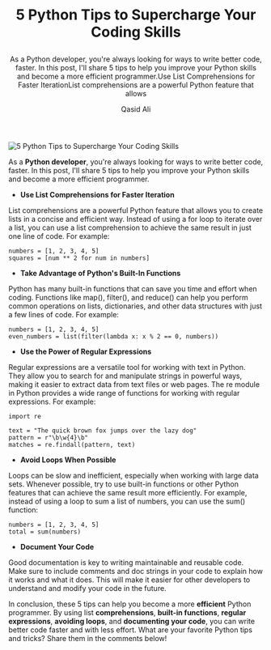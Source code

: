 ﻿---
author: Qasid Ali
header_img: _posts/img/2023-04-24-5-python-tips-to-supercharge-y.png
source: linkedin
source_file: linkedin_2023-04-24-T07-13-10
source_url: https://www.linkedin.com/pulse/5-python-tips-supercharge-your-coding-skills-qasid-ali/
subtitle: 'As a Python developer, you''re always looking for ways to write better
  code, faster. In this post, I''ll share 5 tips to help you improve your Python skills
  and become a more efficient programmer.Use List Comprehensions for Faster IterationList
  comprehensions are a powerful Python feature that allows '
tags: []
title: '5 Python Tips to Supercharge Your Coding Skills

  '

---
![5 Python Tips to Supercharge Your Coding Skills
]({{site.cdn_img_raw}}/_posts/img/2023-04-24-5-python-tips-to-supercharge-y.png)

As a **Python developer**, you're always looking for ways to write better code, faster. In this post, I'll share 5 tips to help you improve your Python skills and become a more efficient programmer.

* **Use List Comprehensions for Faster Iteration**

List comprehensions are a powerful Python feature that allows you to create lists in a concise and efficient way. Instead of using a for loop to iterate over a list, you can use a list comprehension to achieve the same result in just one line of code. For example:


```
numbers = [1, 2, 3, 4, 5]
squares = [num ** 2 for num in numbers]

```
* **Take Advantage of Python's Built-In Functions**

Python has many built-in functions that can save you time and effort when coding. Functions like map(), filter(), and reduce() can help you perform common operations on lists, dictionaries, and other data structures with just a few lines of code. For example:


```
numbers = [1, 2, 3, 4, 5]
even_numbers = list(filter(lambda x: x % 2 == 0, numbers))

```
* **Use the Power of Regular Expressions**

Regular expressions are a versatile tool for working with text in Python. They allow you to search for and manipulate strings in powerful ways, making it easier to extract data from text files or web pages. The re module in Python provides a wide range of functions for working with regular expressions. For example:


```
import re

text = "The quick brown fox jumps over the lazy dog"
pattern = r"\b\w{4}\b"
matches = re.findall(pattern, text)

```
* **Avoid Loops When Possible**

Loops can be slow and inefficient, especially when working with large data sets. Whenever possible, try to use built-in functions or other Python features that can achieve the same result more efficiently. For example, instead of using a loop to sum a list of numbers, you can use the sum() function:


```
numbers = [1, 2, 3, 4, 5]
total = sum(numbers)

```
* **Document Your Code**

Good documentation is key to writing maintainable and reusable code. Make sure to include comments and doc strings in your code to explain how it works and what it does. This will make it easier for other developers to understand and modify your code in the future.

In conclusion, these 5 tips can help you become a more **efficient** Python programmer. By using list **comprehensions**, **built-in functions**, **regular expressions**, **avoiding loops**, and **documenting your code**, you can write better code faster and with less effort. What are your favorite Python tips and tricks? Share them in the comments below!

  


